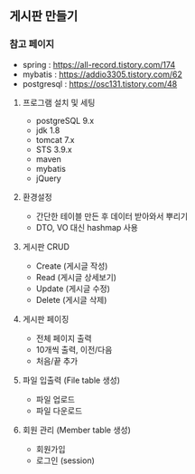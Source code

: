 ## 게시판 만들기

### 참고 페이지
- spring : https://all-record.tistory.com/174
- mybatis : https://addio3305.tistory.com/62
- postgresql : https://osc131.tistory.com/48

1. 프로그램 설치 및 세팅
    - postgreSQL 9.x
    - jdk 1.8
    - tomcat 7.x
    - STS 3.9.x
    - maven
    - mybatis
    - jQuery

2. 환경설정
    - 간단한 테이블 만든 후 데이터 받아와서 뿌리기
    - DTO, VO 대신 hashmap 사용

3. 게시판 CRUD
    - Create (게시글 작성)
    - Read (게시글 상세보기)
    - Update (게시글 수정)
    - Delete (게시글 삭제)

4. 게시판 페이징
    - 전체 페이지 출력
    - 10개씩 출력, 이전/다음
    - 처음/끝 추가

5. 파일 입출력 (File table 생성)
    - 파일 업로드 
    - 파일 다운로드

6. 회원 관리 (Member table 생성)
    - 회원가입 
    - 로그인 (session)
